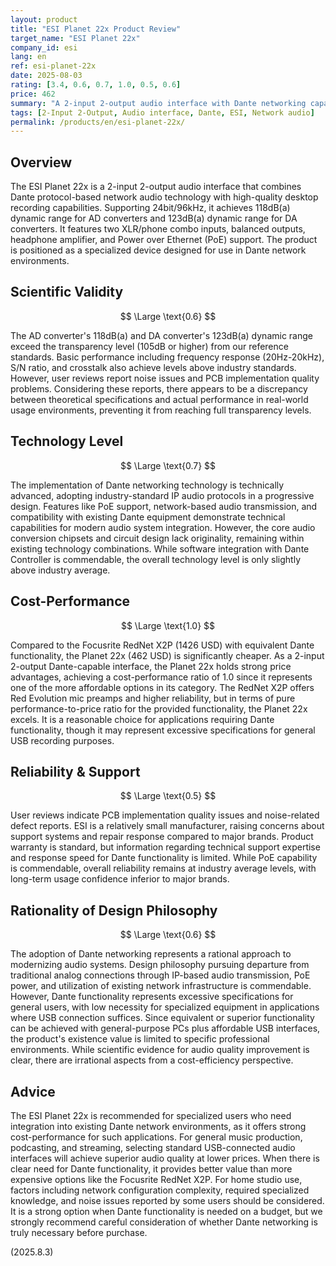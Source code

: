 ```yaml
---
layout: product
title: "ESI Planet 22x Product Review"
target_name: "ESI Planet 22x"
company_id: esi
lang: en
ref: esi-planet-22x
date: 2025-08-03
rating: [3.4, 0.6, 0.7, 1.0, 0.5, 0.6]
price: 462
summary: "A 2-input 2-output audio interface with Dante networking capabilities, offering good value for users requiring Dante integration but potentially overkill for general purposes."
tags: [2-Input 2-Output, Audio interface, Dante, ESI, Network audio]
permalink: /products/en/esi-planet-22x/
---
```

## Overview

The ESI Planet 22x is a 2-input 2-output audio interface that combines Dante protocol-based network audio technology with high-quality desktop recording capabilities. Supporting 24bit/96kHz, it achieves 118dB(a) dynamic range for AD converters and 123dB(a) dynamic range for DA converters. It features two XLR/phone combo inputs, balanced outputs, headphone amplifier, and Power over Ethernet (PoE) support. The product is positioned as a specialized device designed for use in Dante network environments.

## Scientific Validity

$$ \Large \text{0.6} $$

The AD converter's 118dB(a) and DA converter's 123dB(a) dynamic range exceed the transparency level (105dB or higher) from our reference standards. Basic performance including frequency response (20Hz-20kHz), S/N ratio, and crosstalk also achieve levels above industry standards. However, user reviews report noise issues and PCB implementation quality problems. Considering these reports, there appears to be a discrepancy between theoretical specifications and actual performance in real-world usage environments, preventing it from reaching full transparency levels.

## Technology Level

$$ \Large \text{0.7} $$

The implementation of Dante networking technology is technically advanced, adopting industry-standard IP audio protocols in a progressive design. Features like PoE support, network-based audio transmission, and compatibility with existing Dante equipment demonstrate technical capabilities for modern audio system integration. However, the core audio conversion chipsets and circuit design lack originality, remaining within existing technology combinations. While software integration with Dante Controller is commendable, the overall technology level is only slightly above industry average.

## Cost-Performance

$$ \Large \text{1.0} $$

Compared to the Focusrite RedNet X2P (1426 USD) with equivalent Dante functionality, the Planet 22x (462 USD) is significantly cheaper. As a 2-input 2-output Dante-capable interface, the Planet 22x holds strong price advantages, achieving a cost-performance ratio of 1.0 since it represents one of the more affordable options in its category. The RedNet X2P offers Red Evolution mic preamps and higher reliability, but in terms of pure performance-to-price ratio for the provided functionality, the Planet 22x excels. It is a reasonable choice for applications requiring Dante functionality, though it may represent excessive specifications for general USB recording purposes.

## Reliability & Support

$$ \Large \text{0.5} $$

User reviews indicate PCB implementation quality issues and noise-related defect reports. ESI is a relatively small manufacturer, raising concerns about support systems and repair response compared to major brands. Product warranty is standard, but information regarding technical support expertise and response speed for Dante functionality is limited. While PoE capability is commendable, overall reliability remains at industry average levels, with long-term usage confidence inferior to major brands.

## Rationality of Design Philosophy

$$ \Large \text{0.6} $$

The adoption of Dante networking represents a rational approach to modernizing audio systems. Design philosophy pursuing departure from traditional analog connections through IP-based audio transmission, PoE power, and utilization of existing network infrastructure is commendable. However, Dante functionality represents excessive specifications for general users, with low necessity for specialized equipment in applications where USB connection suffices. Since equivalent or superior functionality can be achieved with general-purpose PCs plus affordable USB interfaces, the product's existence value is limited to specific professional environments. While scientific evidence for audio quality improvement is clear, there are irrational aspects from a cost-efficiency perspective.

## Advice

The ESI Planet 22x is recommended for specialized users who need integration into existing Dante network environments, as it offers strong cost-performance for such applications. For general music production, podcasting, and streaming, selecting standard USB-connected audio interfaces will achieve superior audio quality at lower prices. When there is clear need for Dante functionality, it provides better value than more expensive options like the Focusrite RedNet X2P. For home studio use, factors including network configuration complexity, required specialized knowledge, and noise issues reported by some users should be considered. It is a strong option when Dante functionality is needed on a budget, but we strongly recommend careful consideration of whether Dante networking is truly necessary before purchase.

(2025.8.3)
